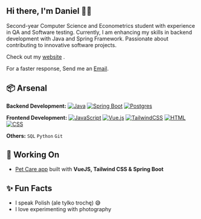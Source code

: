 
## Hi there, I'm Daniel 👋🏼

Second-year Computer Science and Econometrics student with experience in QA and Software testing. Currently, I am enhancing my skills in backend development with Java and Spring Framework. Passionate about contributing to innovative software projects.

Check out my [website](https://www.heisdanielade.xyz/) .

For a faster response, Send me an [Email](mailto:danieladeofficial@gmail.com). 

## 📦 Arsenal
**Backend Development:** 
[![Java](https://img.shields.io/badge/Java-%23ED8B00.svg?logo=openjdk&logoColor=white)](#)
[![Spring Boot](https://img.shields.io/badge/Spring%20Boot-6DB33F?logo=springboot&logoColor=fff)](#)
[![Postgres](https://img.shields.io/badge/Postgres-%23316192.svg?logo=postgresql&logoColor=white)](#)

**Frontend Development:**
[![JavaScript](https://img.shields.io/badge/JavaScript-F7DF1E?logo=javascript&logoColor=000)](#)
[![Vue.js](https://img.shields.io/badge/Vue.js-4FC08D?logo=vuedotjs&logoColor=fff)](#)
[![TailwindCSS](https://img.shields.io/badge/Tailwind%20CSS-%2338B2AC.svg?logo=tailwind-css&logoColor=white)](#)
[![HTML](https://img.shields.io/badge/HTML-%23E34F26.svg?logo=html5&logoColor=white)](#)
[![CSS](https://img.shields.io/badge/CSS-1572B6?logo=css3&logoColor=fff)](#)


**Others:** `SQL` `Python` `Git`

## 🤖 Working On
- [Pet Care app](https://pamietampsa.netlify.app/) built with **VueJS, Tailwind CSS & Spring Boot**

## ✨ Fun Facts 
- I speak Polish (ale tylko trochę) 😅
- I love experimenting with photography


